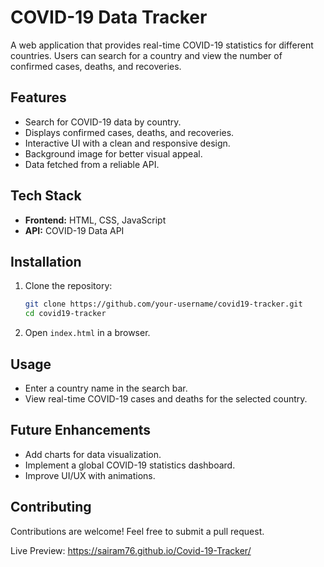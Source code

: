 # COVID-19 Data Tracker

A web application that provides real-time COVID-19 statistics for different countries. Users can search for a country and view the number of confirmed cases, deaths, and recoveries.

## Features

- Search for COVID-19 data by country.
- Displays confirmed cases, deaths, and recoveries.
- Interactive UI with a clean and responsive design.
- Background image for better visual appeal.
- Data fetched from a reliable API.

## Tech Stack

- **Frontend:** HTML, CSS, JavaScript
- **API:** COVID-19 Data API

## Installation

1. Clone the repository:

   ```sh
   git clone https://github.com/your-username/covid19-tracker.git
   cd covid19-tracker
   ```

2. Open `index.html` in a browser.

## Usage

- Enter a country name in the search bar.
- View real-time COVID-19 cases and deaths for the selected country.

## Future Enhancements

- Add charts for data visualization.
- Implement a global COVID-19 statistics dashboard.
- Improve UI/UX with animations.

## Contributing

Contributions are welcome! Feel free to submit a pull request.

Live Preview: https://sairam76.github.io/Covid-19-Tracker/
